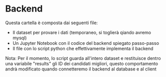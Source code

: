 # Backend
Questa cartella è composta dai seguenti file:
- Il dataset per provare i dati (temporaneo, si toglierà qiando avremo mysql)
- Un Jupyter Notebook con il codice del backend spiegato passo-passo
- Il file con lo script python che effettivamente implementa il backend

Nota:
Per il momento, lo script guarda all'intero dataset e restituisce dentro una variabile "results" gli ID dei candidati migliori, questo comportamento andrà modificato quando connetteremo il backend al database e al client
